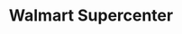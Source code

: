 ---
title: "Walmart Supercenter"
url: /las-vegas/walmart-supercenter-east-serene-avenue/
shop: supermarket
---